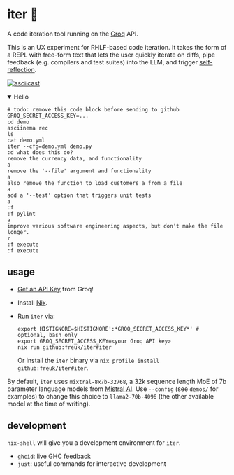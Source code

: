 # iter 🔁

A code iteration tool running on the [Groq](https://groq.com) API.

This is an UX experiment for RHLF-based code iteration. It takes the form
of a REPL with free-form text that lets the user quickly iterate on diffs,
pipe feedback (e.g. compilers and test suites) into the LLM, and trigger
[self-reflection](https://github.com/rxlqn/awesome-llm-self-reflection).

[![asciicast](https://asciinema.org/a/yylhwNUs5WAfSgicOpV3dOkhg.svg)](https://asciinema.org/a/yylhwNUs5WAfSgicOpV3dOkhg)

<details open>
<summary>Hello</summary>

```
# todo: remove this code block before sending to github
GROQ_SECRET_ACCESS_KEY=...
cd demo
asciinema rec
ls
cat demo.yml
iter --cfg=demo.yml demo.py
:d what does this do?
remove the currency data, and functionality
a
remove the '--file' argument and functionality
a
also remove the function to load customers a from a file
a
add a '--test' option that triggers unit tests
a
:f
:f pylint
a
improve various software engineering aspects, but don't make the file longer.
r
:f execute
:f execute
```

</details>


## usage

* [Get an API Key](https://wow.groq.com/) from Groq!

* Install [Nix](https://nixos.org/).

* Run `iter` via:

  ```
  export HISTIGNORE=$HISTIGNORE':*GROQ_SECRET_ACCESS_KEY*' # optional, bash only
  export GROQ_SECRET_ACCESS_KEY=<your Groq API key>
  nix run github:freuk/iter#iter
  ```

  Or install the `iter` binary via `nix profile install github:freuk/iter#iter`.

By default, `iter` uses `mixtral-8x7b-32768`, a 32k sequence length MoE
of 7b parameter language models from [Mistral AI](https://mistral.ai/).
Use `--config` (see `demos/` for examples) to change this choice to
`llama2-70b-4096` (the other available model at the time of writing).

## development

`nix-shell` will give you a development environment for `iter`.

* `ghcid`: live GHC feedback
* `just`: useful commands for interactive development
